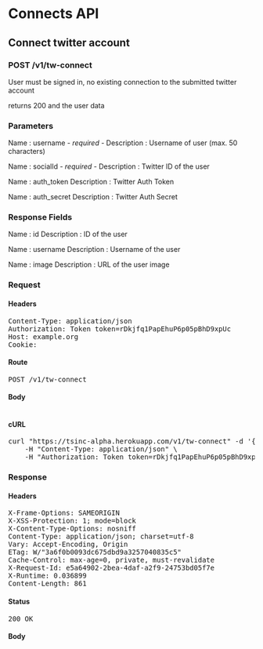 # Connects API

## Connect twitter account

### POST /v1/tw-connect

User must be signed in, no existing connection to the submitted twitter account

returns 200 and the user data

### Parameters

Name : username *- required -*
Description : Username of user (max. 50 characters)

Name : socialId *- required -*
Description : Twitter ID of the user

Name : auth_token
Description : Twitter Auth Token

Name : auth_secret
Description : Twitter Auth Secret


### Response Fields

Name : id
Description : ID of the user

Name : username
Description : Username of the user

Name : image
Description : URL of the user image

### Request

#### Headers

<pre>Content-Type: application/json
Authorization: Token token=rDkjfq1PapEhuP6p05pBhD9xpUc
Host: example.org
Cookie: </pre>

#### Route

<pre>POST /v1/tw-connect</pre>

#### Body
```javascript

```


#### cURL

<pre class="request">curl &quot;https://tsinc-alpha.herokuapp.com/v1/tw-connect&quot; -d &#39;{&quot;username&quot;:&quot;alexandrospar&quot;,&quot;socialId&quot;:3186786310,&quot;auth_token&quot;:&quot;3186786310-OCKGioG9L94PwGc3Qjm4jIU6xIm1Bi5sWrl37xV&quot;,&quot;auth_secret&quot;:&quot;CAAFayXB6p6oBAChjrbg1RB6QoIdJyZasdfljk214C6k5x&quot;}&#39; -X POST \
	-H &quot;Content-Type: application/json&quot; \
	-H &quot;Authorization: Token token=rDkjfq1PapEhuP6p05pBhD9xpUc&quot;</pre>

### Response

#### Headers

<pre>X-Frame-Options: SAMEORIGIN
X-XSS-Protection: 1; mode=block
X-Content-Type-Options: nosniff
Content-Type: application/json; charset=utf-8
Vary: Accept-Encoding, Origin
ETag: W/&quot;3a6f0b0093dc675dbd9a3257040835c5&quot;
Cache-Control: max-age=0, private, must-revalidate
X-Request-Id: e5a64902-2bea-4daf-a2f9-24753bd05f7e
X-Runtime: 0.036899
Content-Length: 861</pre>

#### Status

<pre>200 OK</pre>

#### Body

```javascript

```

